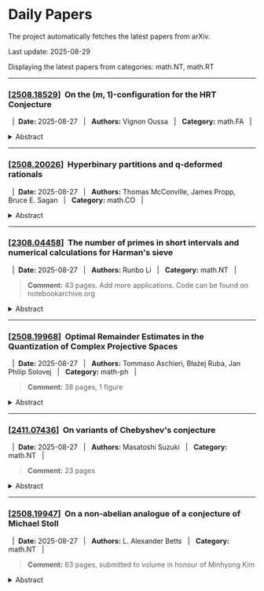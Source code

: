 # Daily Papers
The project automatically fetches the latest papers from arXiv.

Last update: 2025-08-29

Displaying the latest papers from categories: math.NT, math.RT



---

### \[<a href='http://arxiv.org/abs/2508.18529v2'>2508.18529</a>\]&nbsp; **On the $(m,1)$-configuration for the HRT Conjecture**


 &nbsp;&nbsp;|&nbsp;&nbsp;**Date:** 2025-08-27 &nbsp;&nbsp;|&nbsp;&nbsp; **Authors:** Vignon Oussa &nbsp;&nbsp;|&nbsp;&nbsp; **Category:** math.FA &nbsp;&nbsp;|&nbsp;&nbsp; 

<details><summary>Abstract</summary><p>We prove a linear--independence principle for finite families of translates in irreducible, square--integrable modulo the center (SI/Z) representations of step--two nilpotent Lie groups with one--dimensional center. Fix a one--parameter subgroup $\exp(\mathbb R X)$ and a noncentral element $Y$ (not assumed to commute with $X$). For every nonzero smooth vector $f$, any finite collection $\{\pi(\exp(x_k X))f\}_{k=1}^m$ (with distinct parameters $x_k$) of translates along $\exp(\mathbb R X)$, together with the single translate $\pi(\exp Y)f$, is linearly independent. The proof combines Schwartz regularity of matrix coefficients in the noncentral variables with an ergodic log--product estimate on a compact torus generated by commutator phases. Specializing to the Schr\"odinger representation of the Heisenberg group $\mathbb H_d$, we obtain an HRT--type statement for $(m,1)$ configurations (on--line direction with zero $X_{k_0}$--component and rogue $\exp X_{k_0}$) for all nonzero Schwartz windows, without spacing restrictions.</p></details>

---

### \[<a href='http://arxiv.org/abs/2508.20026v1'>2508.20026</a>\]&nbsp; **Hyperbinary partitions and q-deformed rationals**


 &nbsp;&nbsp;|&nbsp;&nbsp;**Date:** 2025-08-27 &nbsp;&nbsp;|&nbsp;&nbsp; **Authors:** Thomas McConville, James Propp, Bruce E. Sagan &nbsp;&nbsp;|&nbsp;&nbsp; **Category:** math.CO &nbsp;&nbsp;|&nbsp;&nbsp; 

<details><summary>Abstract</summary><p>A hyperbinary partition of the nonnegative integer n is a partition where every part is a power of 2 and every part appears at most twice. We give three applications of the length generating function for such partitions, denoted by h_q(n). Morier-Genoud and Ovsienko defined the q-analogue of a rational number [r/s]_q in various ways, most of which depend directly or indirectly on the continued fraction expansion of r/s. As our first application we show that [r/s]_q = q h_q(n-1)/h_q(n) where r/s occurs as the nth entry in the Calkin-Wilf enumeration of the non-negative rationals. Next we consider fence posets which are those which can be obtained from a sequence of chains by alternately pasting together maxima and minima. For every n we show there is a fence poset F(n) whose lattice of order ideals is isomorphic to the poset of hyperbinary partitions of n ordered by refinement. For our last application, Morier-Genoud and Ovsienko also showed that [r/s]_q can be computed by taking products of certain matrices which are q-analogues of the standard generators for the special linear group SL(2,R). We express the entries of these products in terms of the polynomials h_q(n).</p></details>

---

### \[<a href='http://arxiv.org/abs/2308.04458v7'>2308.04458</a>\]&nbsp; **The number of primes in short intervals and numerical calculations for Harman's sieve**


 &nbsp;&nbsp;|&nbsp;&nbsp;**Date:** 2025-08-27 &nbsp;&nbsp;|&nbsp;&nbsp; **Authors:** Runbo Li &nbsp;&nbsp;|&nbsp;&nbsp; **Category:** math.NT &nbsp;&nbsp;|&nbsp;&nbsp; 


> **Comment:** 43 pages. Add more applications. Code can be found on notebookarchive.org

<details><summary>Abstract</summary><p>The author gives nontrivial upper and lower bounds for the number of primes in the interval $[x - x^{\theta}, x]$ for some $0.52 \leqslant \theta < 0.525$, showing that the interval $[x - x^{0.52}, x]$ contains prime numbers for all sufficiently large $x$. This refines a result of Baker, Harman and Pintz (2001) and gives an affirmative answer to Harman and Pintz's argument. New arithmetical information, a delicate sieve decomposition, various techniques in Harman's sieve and accurate estimates for integrals are used to good effect.</p></details>

---

### \[<a href='http://arxiv.org/abs/2508.19968v1'>2508.19968</a>\]&nbsp; **Optimal Remainder Estimates in the Quantization of Complex Projective Spaces**


 &nbsp;&nbsp;|&nbsp;&nbsp;**Date:** 2025-08-27 &nbsp;&nbsp;|&nbsp;&nbsp; **Authors:** Tommaso Aschieri, Błażej Ruba, Jan Philip Solovej &nbsp;&nbsp;|&nbsp;&nbsp; **Category:** math-ph &nbsp;&nbsp;|&nbsp;&nbsp; 


> **Comment:** 38 pages, 1 figure

<details><summary>Abstract</summary><p>We study Berezin-Toeplitz quantization of complex projective spaces $\mathbb{CP}^{d-1}$ and obtain full asymptotic expansions of the Berezin transformation and of products of Toeplitz operators. In each case, the remainder is controlled by the next term of the expansion, either through a positivity-preserving transformation or via an operator inequality. This leads to bounds which are optimal in terms of the required regularity and feature sharp or asymptotically sharp constants.</p></details>

---

### \[<a href='http://arxiv.org/abs/2411.07436v2'>2411.07436</a>\]&nbsp; **On variants of Chebyshev's conjecture**


 &nbsp;&nbsp;|&nbsp;&nbsp;**Date:** 2025-08-27 &nbsp;&nbsp;|&nbsp;&nbsp; **Authors:** Masatoshi Suzuki &nbsp;&nbsp;|&nbsp;&nbsp; **Category:** math.NT &nbsp;&nbsp;|&nbsp;&nbsp; 


> **Comment:** 23 pages

<details><summary>Abstract</summary><p>We show that the sign constancy for the values of certain weighted summatory functions of the von Mangoldt function implies the Riemann hypothesis or the generalized Riemann hypothesis for Dirichlet $L$-functions. While such sign constancy is challenging to establish individually, we prove that the summatory functions under study have constant signs on average.</p></details>

---

### \[<a href='http://arxiv.org/abs/2508.19947v1'>2508.19947</a>\]&nbsp; **On a non-abelian analogue of a conjecture of Michael Stoll**


 &nbsp;&nbsp;|&nbsp;&nbsp;**Date:** 2025-08-27 &nbsp;&nbsp;|&nbsp;&nbsp; **Authors:** L. Alexander Betts &nbsp;&nbsp;|&nbsp;&nbsp; **Category:** math.NT &nbsp;&nbsp;|&nbsp;&nbsp; 


> **Comment:** 63 pages, submitted to volume in honour of Minhyong Kim

<details><summary>Abstract</summary><p>We formulate a non-abelian generalisation of a conjecture of Stoll, which conjecturally describes the structure of the loci cut out by Kim's method of non-abelian Chabauty. We prove the rank 0 quadratic case of this conjecture, which in particular determines the structure of the quadratic Chabauty locus for once-punctured elliptic curves of rank 0. The proof involves using a variant of the geometric quadratic Chabauty method of Edixhoven and Lido to reduce to an unlikely intersections problem, and ultimately to known results about the relative Manin--Mumford Conjecture.</p></details>

